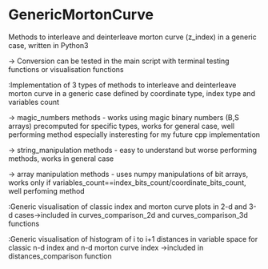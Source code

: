 # GenericMortonCurve
 Methods to interleave and deinterleave morton curve (z_index) in a generic case, written in Python3
 
 -> Conversion can be tested in the main script with terminal testing functions or visualisation functions




:Implementation of 3 types of methods to interleave and deinterleave morton curve in a generic case defined by coordinate type, index type and variables count

-> magic_numbers methods - works using magic binary numbers (B,S arrays) precomputed for specific types, works for general case, well performing method especially insteresting for my future cpp implementation

-> string_manipulation methods - easy to understand but worse performing methods, works in general case

-> array manipulation methods - uses numpy manipulations of bit arrays, works only if variables_count==index_bits_count/coordinate_bits_count, well perfoming method




:Generic visualisation of classic index and morton curve plots in 2-d and 3-d cases->included in curves_comparison_2d and curves_comparison_3d functions




:Generic visualisation of histogram of i to i+1 distances in variable space for classic n-d index and n-d morton curve index ->included in distances_comparison function
